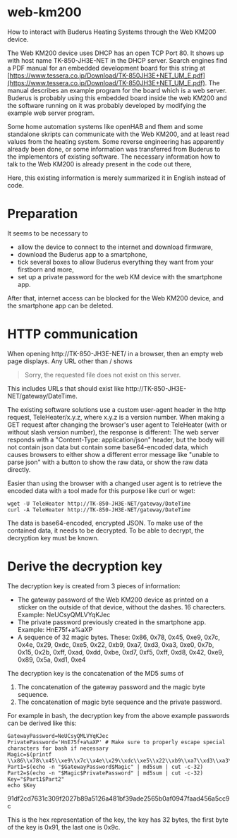 # web-km200
How to interact with Buderus Heating Systems through the Web KM200 device.

The Web KM200 device uses DHCP has an open TCP Port 80. 
It shows up with host name TK-850-JH3E-NET in the DHCP server. 
Search engines find a PDF manual for an embedded development board for this string at 
[https://www.tessera.co.jp/Download/TK-850JH3E+NET_UM_E.pdf](https://www.tessera.co.jp/Download/TK-850JH3E+NET_UM_E.pdf).
The manual describes an example program for the board which is a web server. 
Buderus is probably using this embedded board inside the web KM200 and the software running on it 
was probably developed by modifying the example web server program.

Some home automation systems like openHAB and fhem and some standalone skripts can communicate with the Web KM200, and at least read values from the heating system. Some reverse engineering has apparently already been done, or some information was transferred from Buderus to the implementors of existing software.
The necessary information how to talk to the Web KM200 is already present in the code out there,

Here, this existing information is merely summarized it in English instead of code.

# Preparation

It seems to be necessary to 
* allow the device to connect to the internet and download firmware,
* download the Buderus app to a smartphone, 
* tick several boxes to allow Buderus everything they want from your firstborn and more, 
* set up a private password for the web KM device with the smartphone app.

After that, internet access can be blocked for the Web KM200 device, and the smartphone app can be deleted.

# HTTP communication
When opening http://TK-850-JH3E-NET/ in a browser, then an empty web page displays. Any URL other than / shows

> Sorry, the requested file does not exist on this server.

This includes URLs that should exist like http://TK-850-JH3E-NET/gateway/DateTime.

The existing software solutions use a custom user-agent header in the http request, 
TeleHeater/x.y.z, 
where x.y.z is a version number.
When making a GET request after changing the browser's user agent to TeleHeater
(with or without slash version number), the response is different: 
The web server responds with a "Content-Type: application/json" header, 
but the body will not contain json data but contain some base64-encoded data, 
which causes browsers to either show a different error message like 
"unable to parse json" with a button to show the raw data, or show the raw data directly.

Easier than using the browser with a changed user agent is to retrieve the encoded data with
a tool made for this purpose like curl or wget:

    wget -U TeleHeater http://TK-850-JH3E-NET/gateway/DateTime
    curl -A TeleHeater http://TK-850-JH3E-NET/gateway/DateTime

The data is base64-encoded, encrypted JSON. To make use of the contained data, it needs to be decrypted.
To be able to decrypt, the decryption key must be known.

# Derive the decryption key
The decryption key is created from 3 pieces of information:
- The gateway password of the Web KM200 device as printed on a sticker on the outside of that device, without the dashes. 16 charecters. Example: NeUCsyQMLVYqKJec
- The private password previously created in the smartphone app. Example: HnE75f+a%aXP
- A sequence of 32 magic bytes. These: 
    0x86, 0x78, 0x45, 0xe9, 0x7c, 0x4e, 0x29, 0xdc, 0xe5, 0x22, 0xb9, 0xa7, 0xd3, 0xa3, 0xe0, 0x7b, 0x15, 0x2b, 0xff, 0xad, 0xdd, 0xbe, 0xd7, 0xf5, 0xff, 0xd8, 0x42, 0xe9, 0x89, 0x5a, 0xd1, 0xe4

The decryption key is the concatenation of the MD5 sums of
1. The concatenation of the gateway password and the magic byte sequence.
2. The concatenation of magic byte sequence and the private password.

For example in bash, the decryption key from the above example passwords can be derived like this:

    GatewayPassword=NeUCsyQMLVYqKJec
    PrivatePassword='HnE75f+a%aXP' # Make sure to properly escape special characters for bash if necessary
    Magic=$(printf \\x86\\x78\\x45\\xe9\\x7c\\x4e\\x29\\xdc\\xe5\\x22\\xb9\\xa7\\xd3\\xa3\\xe0\\x7b\\x15\\x2b\\xff\\xad\\xdd\\xbe\\xd7\\xf5\\xff\\xd8\\x42\\xe9\\x89\\x5a\\xd1\\xe4)
    Part1=$(echo -n "$GatewayPassword$Magic" | md5sum | cut -c-32)
    Part2=$(echo -n "$Magic$PrivatePassword" | md5sum | cut -c-32)
    Key="$Part1$Part2"
    echo $Key

91df2cd7631c309f2027b89a5126a481bf39ade2565b0af0947faad456a5cc9c

This is the hex representation of the key, the key has 32 bytes, the first byte of the key is 0x91, the last one is 0x9c.
